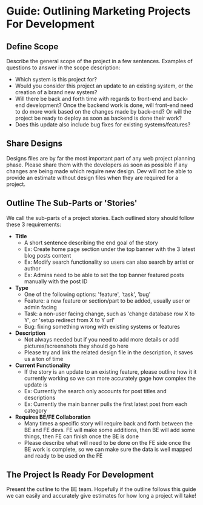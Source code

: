# Guide: Outlining Marketing Projects For Development

## Define Scope

Describe the general scope of the project in a few sentences. Examples of questions to answer in the scope description:
 
- Which system is this project for?
- Would you consider this project an update to an existing system, or the creation of a brand new system?
- Will there be back and forth time with regards to front-end and back-end development? Once the backend work is done, will front-end need to do more work based on the changes made by back-end? Or will the project be ready to deploy as soon as backend is done their work?
- Does this update also include bug fixes for existing systems/features?

## Share Designs

Designs files are by far the most important part of any web project planning phase. Please share them with the developers as soon as possible if any changes are being made which require new design. Dev will not be able to provide an estimate without design files when they are required for a project.

## Outline The Sub-Parts or 'Stories'

We call the sub-parts of a project stories. Each outlined story should follow these 3 requirements:

- **Title**
    - A short sentence describing the end goal of the story
    - Ex: Create home page section under the top banner with the 3 latest blog posts content
    - Ex: Modify search functionality so users can also search by artist or author
    - Ex: Admins need to be able to set the top banner featured posts manually with the post ID
- **Type**
    - One of the following options: 'feature', 'task', 'bug'
    - Feature: a new feature or section/part to be added, usually user or admin facing
    - Task: a non-user facing change, such as 'change database row X to Y', or 'setup redirect from X to Y url'
    - Bug: fixing something wrong with existing systems or features
- **Description**
    - Not always needed but if you need to add more details or add pictures/screenshots they should go here
    - Please try and link the related design file in the description, it saves us a ton of time
- **Current Functionality**
    - If the story is an update to an existing feature, please outline how it it currently working so we can more accurately gage how complex the update is
    - Ex: Currently the search only accounts for post titles and descriptions
    - Ex: Currently the main banner pulls the first latest post from each category
- **Requires BE/FE Collaboration**
    - Many times a specific story will require back and forth between the BE and FE devs. FE will make some additions, then BE will add some things, then FE can finish once the BE is done
    - Please describe what will need to be done on the FE side once the BE work is complete, so we can make sure the data is well mapped and ready to be used on the FE

## The Project Is Ready For Development

Present the outline to the BE team. Hopefully if the outline follows this guide we can easily and accurately give estimates for how long a project will take!